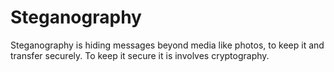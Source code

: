 # Steganography
Steganography is hiding messages beyond media like photos, to keep it and transfer securely.  To keep it secure it is involves cryptography.

